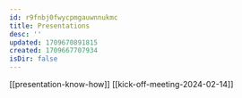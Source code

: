 ```yaml
---
id: r9fnbj0fwycpmgauwnnukmc
title: Presentations
desc: ''
updated: 1709670891815
created: 1709667707934
isDir: false
---
```

[[presentation-know-how]]
[[kick-off-meeting-2024-02-14]]